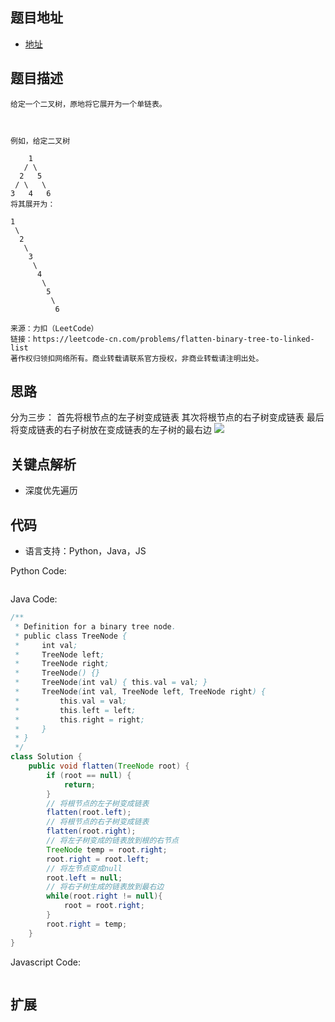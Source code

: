 ## 题目地址

- [地址](https://leetcode-cn.com/problems/flatten-binary-tree-to-linked-list/)

## 题目描述

```
给定一个二叉树，原地将它展开为一个单链表。

 

例如，给定二叉树

    1
   / \
  2   5
 / \   \
3   4   6
将其展开为：

1
 \
  2
   \
    3
     \
      4
       \
        5
         \
          6

来源：力扣（LeetCode）
链接：https://leetcode-cn.com/problems/flatten-binary-tree-to-linked-list
著作权归领扣网络所有。商业转载请联系官方授权，非商业转载请注明出处。
```

## 思路
分为三步：
首先将根节点的左子树变成链表
其次将根节点的右子树变成链表
最后将变成链表的右子树放在变成链表的左子树的最右边
![](https://pic.leetcode-cn.com/7427f6e30a8a6e3d44375579d00b9e6eec53500b67643868817b7ad775b82adb-114_1.png)


## 关键点解析

- 深度优先遍历

## 代码

- 语言支持：Python，Java，JS

Python Code:

```python
```

Java Code:

```java
/**
 * Definition for a binary tree node.
 * public class TreeNode {
 *     int val;
 *     TreeNode left;
 *     TreeNode right;
 *     TreeNode() {}
 *     TreeNode(int val) { this.val = val; }
 *     TreeNode(int val, TreeNode left, TreeNode right) {
 *         this.val = val;
 *         this.left = left;
 *         this.right = right;
 *     }
 * }
 */
class Solution {
    public void flatten(TreeNode root) {
        if (root == null) {
            return;
        }
        // 将根节点的左子树变成链表
        flatten(root.left);
        // 将根节点的右子树变成链表
        flatten(root.right);
        // 将左子树变成的链表放到根的右节点
        TreeNode temp = root.right;
        root.right = root.left;
        // 将左节点变成null
        root.left = null;
        // 将右子树生成的链表放到最右边
        while(root.right != null){
            root = root.right;
        }
        root.right = temp;
    }
}
```

Javascript Code:
```js
```


## 扩展
